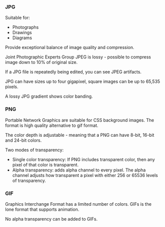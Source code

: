 ### JPG
Suitable for:
- Photographs
- Drawings
- Diagrams

Provide exceptional balance of image quality and compression.

Joint Photographic Experts Group
JPEG is lossy - possible to compress image down to 10% of original size.

If a JPG file is repeatedly being edited, you can see JPEG artifacts.

JPG can have sizes up to four gigapixel, square images can be up to 65,535 pixels.

A lossy JPG gradient shows color banding.

### PNG
Portable Network Graphics are suitable for CSS background images. The format is high quality alternative to gif format.

The color depth is adjustable - meaning that a PNG can have 8-bit, 16-bit and 24-bit colors.

Two modes of transparency:
- Single color transparency:
If PNG includes transparent color, then any pixel of that color is transparent.
- Alpha transparency: adds alpha channel to every pixel. The alpha channel adjusts how transparent a pixel with either 256 or 65536 levels of transparency.

### GIF
Graphics Interchange Format has a limited number of colors. GIFs is the lone format that supports animation.

No alpha transparency can be added to GIFs.
